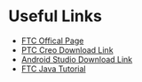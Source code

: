 # Useful Links
- [FTC Offical Page](https://www.firstinspires.org/robotics/ftc)
- [PTC Creo Download Link](https://www.ptc.com/en/academic-program/products/free-software)
- [Android Studio Download Link](https://developer.android.com/studio/index.html)
- [FTC Java Tutorial](https://www.youtube.com/watch?v=exE0jph1HwA&list=PLEuGrYl8iBm7wW9gyxpLDhBJAOWDZid1P)
